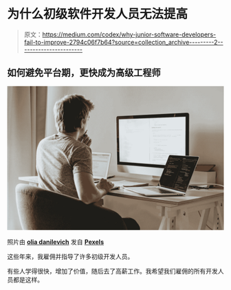 # 为什么初级软件开发人员无法提高

> 原文：<https://medium.com/codex/why-junior-software-developers-fail-to-improve-2794c06f7b64?source=collection_archive---------2----------------------->

## 如何避免平台期，更快成为高级工程师

![](img/222ea8f345281a1a726816b34fb80476.png)

照片由 [**olia danilevich**](https://www.pexels.com/@olia-danilevich?utm_content=attributionCopyText&utm_medium=referral&utm_source=pexels) 发自 [**Pexels**](https://www.pexels.com/photo/man-sitting-in-front-of-three-computers-4974915/?utm_content=attributionCopyText&utm_medium=referral&utm_source=pexels)

这些年来，我雇佣并指导了许多初级开发人员。

有些人学得很快，增加了价值，随后去了高薪工作。我希望我们雇佣的所有开发人员都是这样。